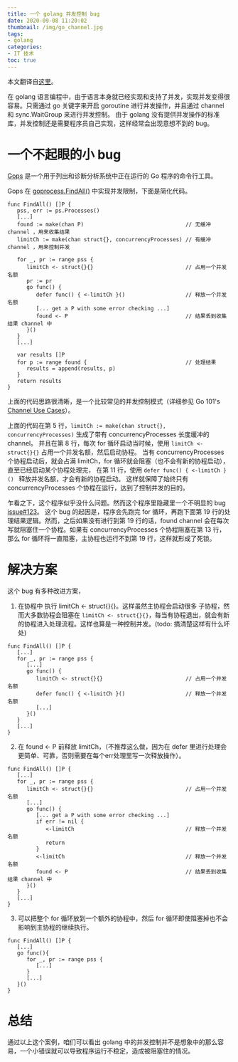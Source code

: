 ```yaml
---
title: 一个 golang 并发控制 bug
date: 2020-09-08 11:20:02
thumbnail: /img/go_channel.jpg
tags: 
- golang
categories:
- IT 技术
toc: true
---
```

本文翻译自[这里](https://utcc.utoronto.ca/~cks/space/blog/programming/GoConcurrencyStillNotEasy)。

在 golang 语言编程中，由于语言本身就已经实现和支持了并发，实现并发变得很容易。只需通过 go 关键字来开启 goroutine 进行并发操作，并且通过 channel 和 sync.WaitGroup 来进行并发控制。
由于 golang 没有提供并发操作的标准库，并发控制还是需要程序员自己实现，这样经常会出现意想不到的 bug。

<!-- more -->

# 一个不起眼的小 bug

[Gops](https://github.com/google/gops) 是一个用于列出和诊断分析系统中正在运行的 Go 程序的命令行工具。

Gops 在 [goprocess.FindAll()](https://github.com/google/gops/blob/6fb0d860e5fa50629405d9e77e255cd32795967e/goprocess/gp.go#L29) 中实现并发限制，下面是简化代码。

```golang
func FindAll() []P {
   pss, err := ps.Processes()
   [...]
   found := make(chan P)                                // 无缓冲 channel ，用来收集结果
   limitCh := make(chan struct{}, concurrencyProcesses) // 有缓冲 channel ，用来控制并发 

   for _, pr := range pss {
      limitCh <- struct{}{}                             // 占用一个并发名额
      pr := pr
      go func() {
         defer func() { <-limitCh }()                   // 释放一个并发名额
         [... get a P with some error checking ...]
         found <- P                                     // 结果丢到收集结果 channel 中
      }()
   }
   [...]

   var results []P
   for p := range found {                               // 处理结果
      results = append(results, p)
   }
   return results
}
```

上面的代码思路很清晰，是一个比较常见的并发控制模式（详细参见 Go 101's [Channel Use Cases](https://go101.org/article/channel-use-cases.html)）。

上面的代码在第 5 行，`limitCh := make(chan struct{}, concurrencyProcesses)` 生成了带有 concurrencyProcesses 长度缓冲的 channel。
并且在第 8 行，每次 for 循环启动当时候，使用 `limitCh <- struct{}{}` 占用一个并发名额，然后启动协程。
当有 concurrencyProcesses 个协程启动后，就会占满 limitCh，for 循环就会阻塞（也不会有新的协程启动），直至已经启动某个协程处理完，
在第 11 行，使用 `defer func() { <-limitCh }() ` 释放并发名额，才会有新的协程启动。
这样就保障了始终只有 concurrencyProcesses 个协程在运行，达到了控制并发的目的。

乍看之下，这个程序似乎没什么问题。然而这个程序里隐藏里一个不明显的 bug [issue#123](https://github.com/google/gops/issues/123)。
这个 bug 的起因是，程序会先跑完 for 循环，再跑下面第 19 行的处理结果逻辑。然而，之后如果没有进行到第 19 行的话，found channel 会在每次写就阻塞住一个协程。如果有 concurrencyProcesses 个协程阻塞在第 13 行，那么 for 循环将一直阻塞，主协程也运行不到第 19 行，这样就形成了死锁。

# 解决方案

这个 bug 有多种改进方案，

1. 在协程中 执行 limitCh <- struct{}{}。这样虽然主协程会启动很多 子协程，然而大多数协程会阻塞在 `limitCh <- struct{}{}`，每当有协程退出，就会有新的协程进入处理流程。这样也算是一种控制并发。(todo: 搞清楚这样有什么坏处)

```golang
func FindAll() []P {
   [...]
   for _, pr := range pss {
      [...]
      go func() {
         limitCh <- struct{}{}                          // 占用一个并发名额
         defer func() { <-limitCh }()                   // 释放一个并发名额
         [...]
      }()
   }
   [...]
}
```

2. 在 found <- P 前释放 limitCh，（不推荐这么做，因为在 defer 里进行处理会更简单、可靠，否则需要在每个err处理里写一次释放操作）。

```golang
func FindAll() []P {
   [...]
   for _, pr := range pss {
      limitCh <- struct{}{}                             // 占用一个并发名额 
      [...]
      go func() {        
         [... get a P with some error checking ...]
         if err != nil {
            <-limitCh                                   // 释放一个并发名额
            return
         }
         <-limitCh                                      // 释放一个并发名额
         found <- P                                     // 结果丢到收集结果 channel 中
      }()
   }
   [...]
}
```

3. 可以把整个 for 循环放到一个额外的协程中，然后 for 循环即使阻塞掉也不会影响到主协程的继续执行。

```golang
func FindAll() []P {
   [...]
   go func(){
      for _, pr := range pss {
         [...]
      }
      [...]
   }()
}
```

# 总结

通过以上这个案例，咱们可以看出 golang 中的并发控制并不是想象中的那么容易，一个小错误就可以导致程序运行不稳定，造成被阻塞住的情况。
